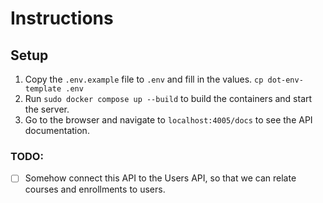 # Instructions

## Setup

1. Copy the `.env.example` file to `.env` and fill in the values.
`
cp dot-env-template .env
`
2. Run `sudo docker compose up --build` to build the containers and start the server.
3. Go to the browser and navigate to `localhost:4005/docs` to see the API documentation.

### TODO:

- [ ] Somehow connect this API to the Users API, so that we can relate courses and enrollments to users.